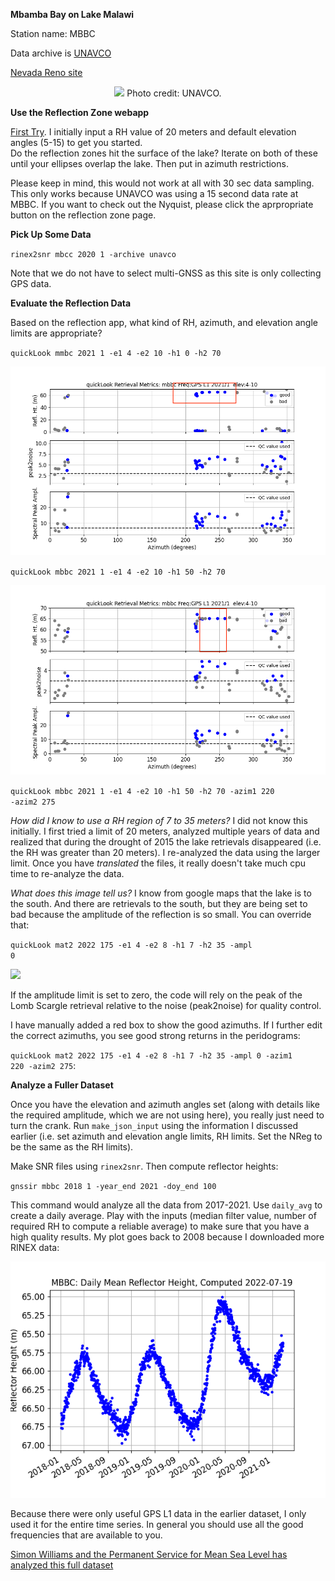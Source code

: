**Mbamba Bay on Lake Malawi**

Station name: MBBC

Data archive is [UNAVCO](https://www.unavco.org/data/gps-gnss/data-access-methods/dai1/ps.php?sid=6429&filter_data_availability=&from_date=1980-01-06&to_date=2022-07-20&parent_link=Permanent&pview=original)

[Nevada Reno site](http://geodesy.unr.edu/NGLStationPages/stations/MBBC.sta)
<P>

<P align=center>
<img src=https://www.unavco.org/data/gps-gnss/lib/images/station_images/MBBC.jpg width=500>
Photo credit: UNAVCO.
<P>

**Use the Reflection Zone webapp**

[First Try](http://gnss-reflections.org/rzones?station=mbbc&lat=0.0&lon=0.0&height=0.0&msl=off&RH=20&freq=1&nyquist=0&srate=30&eang=1&azim1=0&azim2=360&system=gps). I initially input a RH value of 20 meters and 
default elevation angles (5-15) to get you started.  
Do the reflection zones hit the surface of the lake? Iterate on both of these until 
your ellipses overlap the lake. Then put in azimuth restrictions.

Please keep in mind, this would not work at all with 30 sec data sampling. This only works because UNAVCO 
was using a 15 second data rate at MBBC. If you want to check out the Nyquist, please click the 
aprpropriate button on the reflection zone page.

**Pick Up Some Data**

<code>rinex2snr mbcc 2020 1 -archive unavco</code>

Note that we do not have to select multi-GNSS as this site is only collecting GPS data.

**Evaluate the Reflection Data**

Based on the reflection app, what kind of RH, azimuth, and elevation angle limits are 
appropriate?


<code>quickLook mmbc 2021 1 -e1 4 -e2 10 -h1 0 -h2 70</code>

<img src=mbbc-0-70.png>

<code>quickLook mbbc 2021 1 -e1 4 -e2 10 -h1 50 -h2 70 </code>

<img src=mbbc-50-70.png>

<code>quickLook mbbc 2021 1 -e1 4 -e2 10 -h1 50 -h2 70 -azim1 220 -azim2 275</code>

*How did I know to use a RH region of 7 to 35 meters?* I did not know this initially. I first tried a limit of 20 meters, 
analyzed multiple years of data and realized that during the drought of 2015 the lake retrievals disappeared (i.e. 
the RH was greater than 20 meters). I re-analyzed the data using the larger limit. 
Once you have *translated* the files, it really doesn't take much cpu time to re-analyze the data.

*What does this image tell us?* I know from google maps that the lake is to the south. And there 
are retrievals to the south, but they are being set to bad because the amplitude of the 
reflection is so small. You can override that:

<code>quickLook mat2 2022 175 -e1 4 -e2 8 -h1 7 -h2 35 -ampl 0</code>

<img src=mbbc-0-70.pnp>

If the amplitude limit is set to zero, the code will rely on the peak of the Lomb Scargle 
retrieval relative to the noise (peak2noise) for quality control.

I have manually added a red box to show the good azimuths. If I further edit the correct azimuths, 
you see good strong returns in the peridograms:

<code>quickLook mat2 2022 175 -e1 4 -e2 8 -h1 7 -h2 35 -ampl 0 -azim1 220 -azim2 275</code>:


**Analyze a Fuller Dataset**

Once you have the elevation and azimuth angles set (along with details like the required amplitude,
which we are not using here), you really just need to turn the crank. Run <code>make_json_input</code> using 
the information I discussed earlier (i.e. set azimuth and elevation angle limits, RH limits. Set the NReg to be
the same as the RH limits). 

Make SNR files using <code>rinex2snr</code>. Then compute reflector heights:


<code>gnssir mbbc 2018 1 -year_end 2021 -doy_end 100</code> 

This command would analyze all the data from 2017-2021. Use <code>daily_avg</code> to create a daily average.
Play with the inputs (median filter value, number of required RH to compute a reliable average) to make sure 
that you have a high quality results. My plot goes back to 2008 because I downloaded more RINEX data:

<p align=center>
<img src=mbbc-rh.png>

Because there were only useful GPS L1 data in the earlier dataset, I only used it for the entire time series.
In general you should use all the good frequencies that are available to you.

[Simon Williams and the Permanent Service for Mean Sea Level has analyzed this full dataset](https://www.psmsl.org/data/gnssir/site.php?id=10318)

